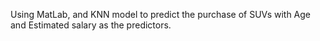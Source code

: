 Using MatLab, and KNN model to predict the purchase of SUVs with Age and Estimated salary as the predictors.
